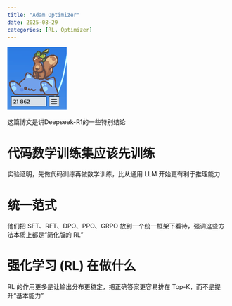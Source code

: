 ```yaml
---
title: "Adam Optimizer"
date: 2025-08-29
categories: [RL, Optimizer]
---
```


![猫猫镇楼](../images/maomao3.png)

这篇博文是讲Deepseek-R1的一些特别结论

# 代码数学训练集应该先训练

实验证明，先做代码训练再做数学训练，比从通用 LLM 开始更有利于推理能力

# 统一范式

他们把 SFT、RFT、DPO、PPO、GRPO 放到一个统一框架下看待，强调这些方法本质上都是“简化版的 RL”

# 强化学习 (RL) 在做什么

RL 的作用更多是让输出分布更稳定，把正确答案更容易排在 Top-K，而不是提升“基本能力”
